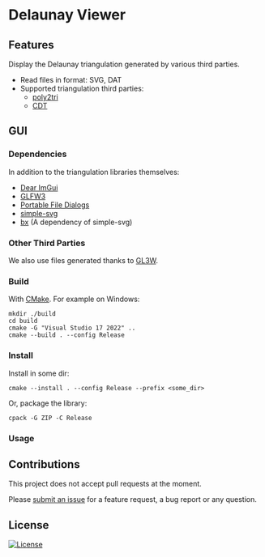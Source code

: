 Delaunay Viewer
===============

## Features

Display the Delaunay triangulation generated by various third parties.

* Read files in format: SVG, DAT
* Supported triangulation third parties:
    * [poly2tri](https://github.com/jhasse/poly2tri)
    * [CDT](https://github.com/artem-ogre/CDT)

## GUI

### Dependencies

In addition to the triangulation libraries themselves:

* [Dear ImGui](https://github.com/ocornut/imgui)
* [GLFW3](http://glfw.sf.net)
* [Portable File Dialogs](https://github.com/samhocevar/portable-file-dialogs)
* [simple-svg](https://github.com/jdryg/simple-svg)
* [bx](https://github.com/bkaradzic/bx) (A dependency of simple-svg)

### Other Third Parties

We also use files generated thanks to [GL3W](src/gui/gl3w/README.md).

### Build

With [CMake](https://cmake.org/download/). For example on Windows:

```
mkdir ./build
cd build
cmake -G "Visual Studio 17 2022" ..
cmake --build . --config Release
```

### Install

Install in some dir:

```
cmake --install . --config Release --prefix <some_dir>
```

Or, package the library:

```
cpack -G ZIP -C Release
```

### Usage

## Contributions

This project does not accept pull requests at the moment.

Please [submit an issue](https://github.com/pierre-dejoue/delaunay-viewer/issues/new) for a feature request, a bug report or any question.

## License

[![License](http://img.shields.io/:license-mit-blue.svg?style=flat-square)](./LICENSE)
